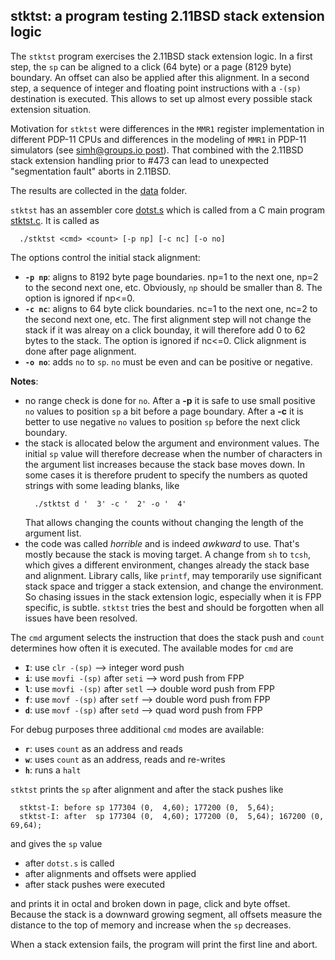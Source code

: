 ## stktst: a program testing 2.11BSD stack extension logic

The `stktst` program exercises the 2.11BSD stack extension logic.
In a first step, the `sp` can be aligned to a click (64 byte) or a
page (8129 byte) boundary.
An offset can also be applied after this alignment.
In a second step, a sequence of integer and floating point instructions with
a `-(sp)` destination is executed.
This allows to set up almost every possible stack extension situation.

Motivation for `stktst` were differences in the `MMR1` register implementation
in different PDP-11 CPUs and differences in the modeling of `MMR1` in
PDP-11 simulators (see
[simh@groups.io post](https://groups.io/g/simh/topic/the_mysteries_of_mmr1/92661872)).
That combined with the 2.11BSD stack extension handling prior to #473 can lead
to unexpected "segmentation fault" aborts in 2.11BSD.

The results are collected in the [data](data) folder.

`stktst` has an assembler core [dotst.s](dotst.s) which is called from a
C main program [stktst.c](stktst.c). It is called as
```
  ./stktst <cmd> <count> [-p np] [-c nc] [-o no]
```
The options control the initial stack alignment:
- **`-p np`**: aligns to 8192 byte page boundaries. np=1 to the next one,
  np=2 to the second next one, etc.
  Obviously, `np` should be smaller than 8.
  The option is ignored if np<=0.
- **`-c nc`**: aligns to 64 byte click boundaries. nc=1 to the next one,
  nc=2 to the second next one, etc.
  The first alignment step will not change the stack if it was alreay on a
  click bounday, it will therefore add 0 to 62 bytes to the stack.
  The option is ignored if nc<=0.
  Click alignment is done after page alignment.
- **`-o no`**: adds `no` to `sp`. `no` must be even and can be positive or
  negative.

**Notes**:
- no range check is done for `no`.
  After a **-p** it is safe to use small positive `no` values to position `sp`
  a bit before a page boundary.
  After a **-c** it is better to use negative `no` values to position `sp`
  before the next click boundary.
- the stack is allocated below the argument and environment values.
  The initial `sp` value will therefore decrease when the number of characters
  in the argument list increases because the stack base moves down.
  In some cases it is therefore prudent to specify the numbers as quoted
  strings with some leading blanks, like
  ```
    ./stktst d '  3' -c '  2' -o '  4'
  ```
  That allows changing the counts without changing the length of the
  argument list.
- the code was called _horrible_ and is indeed _awkward_ to use. That's
  mostly because the stack is moving target. A change from `sh` to `tcsh`,
  which gives a different environment, changes already the stack base and
  alignment. Library calls, like `printf`, may temporarily use significant
  stack space and trigger a stack extension, and change the environment.
  So chasing issues in the stack extension logic, especially when it is
  FPP specific, is subtle. `stktst` tries the best and should be forgotten
  when all issues have been resolved.

The `cmd` argument selects the instruction that does the stack push and
`count` determines how often it is executed.
The available modes for `cmd` are
- **`I`**: use `clr -(sp)` --> integer word push
- **`i`**: use `movfi -(sp)` after `seti` --> word push from FPP
- **`l`**: use `movfi -(sp)` after `setl` --> double word push from FPP
- **`f`**: use `movf -(sp)` after `setf`  --> double word push from FPP
- **`d`**: use `movf -(sp)` after `setd`  --> quad word push from FPP

For debug purposes three additional `cmd` modes are available:
- **`r`**: uses `count` as an address and reads
- **`w`**: uses `count` as an address, reads and re-writes
- **`h`**: runs a `halt`

`stktst` prints the `sp` after alignment and after the stack pushes like
```
  stktst-I: before sp 177304 (0,  4,60); 177200 (0,  5,64);
  stktst-I: after  sp 177304 (0,  4,60); 177200 (0,  5,64); 167200 (0, 69,64);
```
and gives the `sp` value
- after `dotst.s` is called
- after alignments and offsets were applied
- after stack pushes were executed

and prints it in octal and broken down in page, click and byte offset.
Because the stack is a downward growing segment, all offsets measure the
distance to the top of memory and increase when the `sp` decreases.

When a stack extension fails, the program will print the first line and abort.
